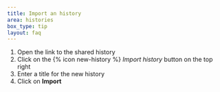 ```yaml
---
title: Import an history
area: histories
box_type: tip
layout: faq
---
```


1. Open the link to the shared history
2. Click on the {% icon new-history %} *Import history* button on the top right
3. Enter a title for the new history
4. Click on **Import**
